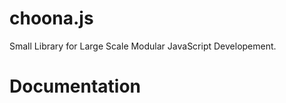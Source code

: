 choona.js
=========

Small Library for Large Scale Modular JavaScript Developement.

Documentation
=============
